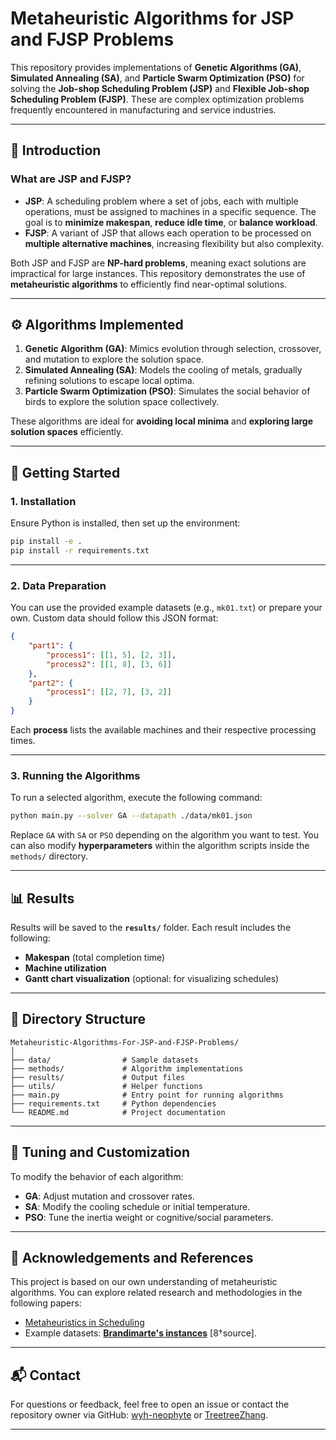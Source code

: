 
# Metaheuristic Algorithms for JSP and FJSP Problems

This repository provides implementations of **Genetic Algorithms (GA)**, **Simulated Annealing (SA)**, and **Particle Swarm Optimization (PSO)** for solving the **Job-shop Scheduling Problem (JSP)** and **Flexible Job-shop Scheduling Problem (FJSP)**. These are complex optimization problems frequently encountered in manufacturing and service industries.

---

## 📖 Introduction

### What are JSP and FJSP?  
- **JSP**: A scheduling problem where a set of jobs, each with multiple operations, must be assigned to machines in a specific sequence. The goal is to **minimize makespan**, **reduce idle time**, or **balance workload**.
- **FJSP**: A variant of JSP that allows each operation to be processed on **multiple alternative machines**, increasing flexibility but also complexity.

Both JSP and FJSP are **NP-hard problems**, meaning exact solutions are impractical for large instances. This repository demonstrates the use of **metaheuristic algorithms** to efficiently find near-optimal solutions.

---

## ⚙️ Algorithms Implemented
1. **Genetic Algorithm (GA)**: Mimics evolution through selection, crossover, and mutation to explore the solution space.
2. **Simulated Annealing (SA)**: Models the cooling of metals, gradually refining solutions to escape local optima.
3. **Particle Swarm Optimization (PSO)**: Simulates the social behavior of birds to explore the solution space collectively.

These algorithms are ideal for **avoiding local minima** and **exploring large solution spaces** efficiently.

---

## 🚀 Getting Started

### 1. Installation
Ensure Python is installed, then set up the environment:

```bash
pip install -e .
pip install -r requirements.txt
```

---

### 2. Data Preparation
You can use the provided example datasets (e.g., `mk01.txt`) or prepare your own. Custom data should follow this JSON format:

```json
{
    "part1": {
        "process1": [[1, 5], [2, 3]],
        "process2": [[1, 8], [3, 6]]
    },
    "part2": {
        "process1": [[2, 7], [3, 2]]
    }
}
```

Each **process** lists the available machines and their respective processing times.

---

### 3. Running the Algorithms

To run a selected algorithm, execute the following command:

```bash
python main.py --solver GA --datapath ./data/mk01.json
```

Replace `GA` with `SA` or `PSO` depending on the algorithm you want to test. You can also modify **hyperparameters** within the algorithm scripts inside the `methods/` directory.

---

## 📊 Results

Results will be saved to the **`results/`** folder. Each result includes the following:
- **Makespan** (total completion time)
- **Machine utilization**
- **Gantt chart visualization** (optional: for visualizing schedules)

---

## 📂 Directory Structure

```
Metaheuristic-Algorithms-For-JSP-and-FJSP-Problems/
│
├── data/                # Sample datasets
├── methods/             # Algorithm implementations
├── results/             # Output files
├── utils/               # Helper functions
├── main.py              # Entry point for running algorithms
├── requirements.txt     # Python dependencies
└── README.md            # Project documentation
```

---

## 🔧 Tuning and Customization

To modify the behavior of each algorithm:
- **GA**: Adjust mutation and crossover rates.
- **SA**: Modify the cooling schedule or initial temperature.
- **PSO**: Tune the inertia weight or cognitive/social parameters.

---

## 📑 Acknowledgements and References
This project is based on our own understanding of metaheuristic algorithms. You can explore related research and methodologies in the following papers:
- [Metaheuristics in Scheduling](https://www.sciencedirect.com/topics/computer-science/job-shop-scheduling)
- Example datasets: **[Brandimarte's instances](https://www.brandimarte.com/)** [8†source].

---

## 📬 Contact

For questions or feedback, feel free to open an issue or contact the repository owner via GitHub: [wyh-neophyte](https://github.com/wyh-neophyte) or [TreetreeZhang](https://github.com/TreetreeZhang).

---

